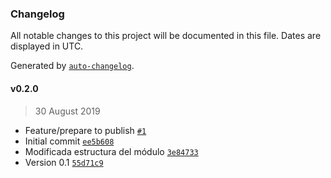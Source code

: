 ### Changelog

All notable changes to this project will be documented in this file. Dates are displayed in UTC.

Generated by [`auto-changelog`](https://github.com/CookPete/auto-changelog).

#### v0.2.0

> 30 August 2019

- Feature/prepare to publish [`#1`](https://github.com/geomatico/cidownloader/pull/1)
- Initial commit [`ee5b608`](https://github.com/geomatico/cidownloader/commit/ee5b608a579807c7e691d6104cefb71ee909c5b6)
- Modificada estructura del módulo [`3e84733`](https://github.com/geomatico/cidownloader/commit/3e84733f7d623d88804ea5e5c9ade8ec051005df)
- Version 0.1 [`55d71c9`](https://github.com/geomatico/cidownloader/commit/55d71c9e1d500b32c18d936134abe74f39c9018d)
